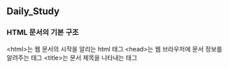 ## Daily_Study

### HTML 문서의 기본 구조
 &lt;html&gt;는 웹 문서의 시작을 알리는 html 태그
 &lt;head&gt;는 웹 브라우저에 문서 정보를 알려주는 태그
 &lt;title&gt;는 문서 제목을 나타내는 태그
 
 
  
